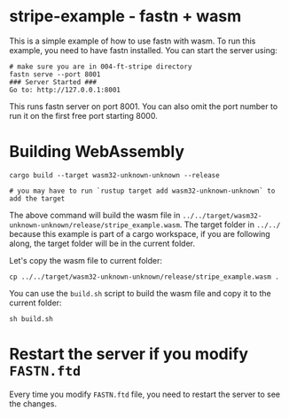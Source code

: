 # stripe-example - fastn + wasm

This is a simple example of how to use fastn with wasm. To run this example, you need
to have fastn installed. You can start the server using:

```shell
# make sure you are in 004-ft-stripe directory
fastn serve --port 8001
### Server Started ###
Go to: http://127.0.0.1:8001
```

This runs fastn server on port 8001. You can also omit the port number to run it on the
first free port starting 8000.

# Building WebAssembly

```shell
cargo build --target wasm32-unknown-unknown --release

# you may have to run `rustup target add wasm32-unknown-unknown` to add the target
```

The above command will build the wasm file in `../../target/wasm32-unknown-unknown/release/stripe_example.wasm`.
The target folder in `../../` because this example is part of a cargo workspace, if you are
following along, the target folder will be in the current folder.

Let's copy the wasm file to current folder:

```shell
cp ../../target/wasm32-unknown-unknown/release/stripe_example.wasm .
```

You can use the `build.sh` script to build the wasm file and copy it to the current folder:

```shell
sh build.sh
```

# Restart the server if you modify `FASTN.ftd`

Every time you modify `FASTN.ftd` file, you need to restart the server to see the changes.
